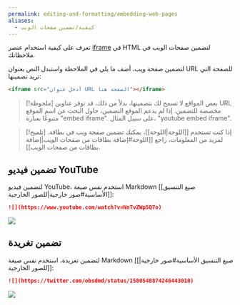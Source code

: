 ```yaml
---
permalink: editing-and-formatting/embedding-web-pages
aliases:
  - كيفية/تضمين صفحات الويب
---
```


تعرف على كيفية استخدام عنصر [iframe](https://developer.mozilla.org/en-US/docs/Web/HTML/Element/iframe) في HTML لتضمين صفحات الويب في ملاحظاتك.

لتضمين صفحة ويب، أضف ما يلي في الملاحظة واستبدل النص بعنوان URL للصفحة التي تريد تضمينها:

```html
<iframe src="أدخل عنوان URL الصفحة هنا"></iframe>
```

> [!ملحوظة]
> بعض المواقع لا تسمح لك بتضمينها، بدلاً من ذلك، قد توفر عناوين URL مخصصة للتضمين. إذا لم يدعم الموقع التضمين، حاول البحث عن اسم الموقع متبوعًا بعبارة "embed iframe". على سبيل المثال، "youtube embed iframe".

> [!تلميح]
> إذا كنت تستخدم [[اللوحة|اللوحة]]، يمكنك تضمين صفحة ويب في بطاقة. لمزيد من المعلومات، راجع [[اللوحة#إضافة بطاقات من صفحات الويب|إضافة بطاقات من صفحات الويب]].

## تضمين فيديو YouTube

لتضمين فيديو YouTube، استخدم نفس صيغة Markdown [[صيغ التنسيق الأساسية#صور خارجية|للصور الخارجية]]:

```md
![](https://www.youtube.com/watch?v=NnTvZWp5Q7o)
```

![](https://www.youtube.com/watch?v=NnTvZWp5Q7o)

## تضمين تغريدة

لتضمين تغريدة، استخدم نفس صيغة Markdown [[صيغ التنسيق الأساسية#صور خارجية|للصور الخارجية]]:

```md
![](https://twitter.com/obsdmd/status/1580548874246443010)
```

![](https://twitter.com/obsdmd/status/1580548874246443010)
